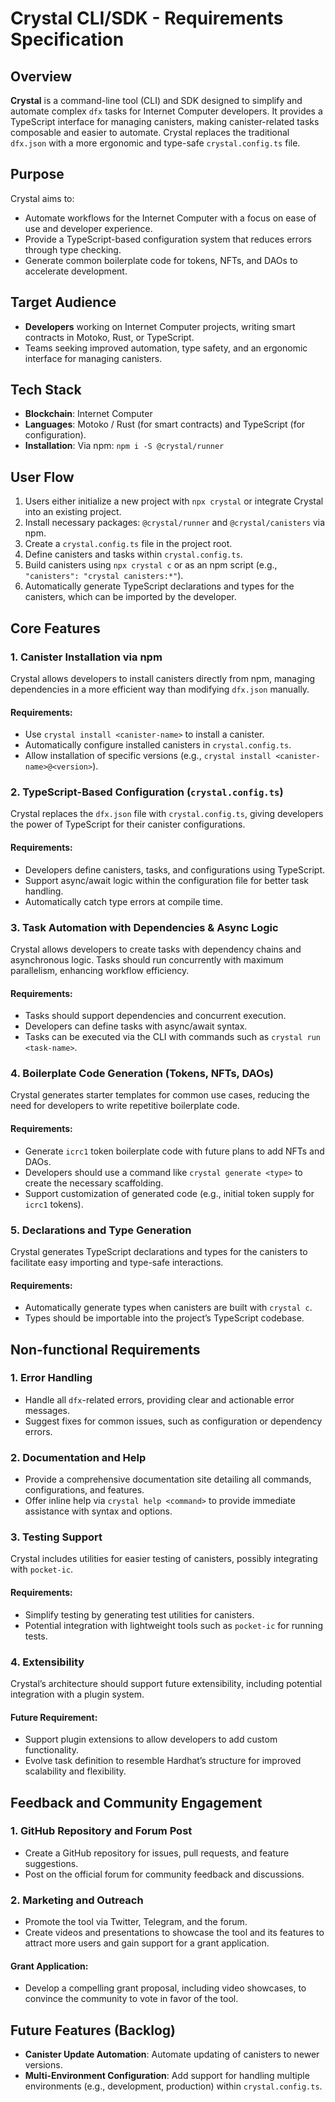 # Crystal CLI/SDK - Requirements Specification

## Overview
**Crystal** is a command-line tool (CLI) and SDK designed to simplify and automate complex `dfx` tasks for Internet Computer developers. It provides a TypeScript interface for managing canisters, making canister-related tasks composable and easier to automate. Crystal replaces the traditional `dfx.json` with a more ergonomic and type-safe `crystal.config.ts` file.

## Purpose
Crystal aims to:
- Automate workflows for the Internet Computer with a focus on ease of use and developer experience.
- Provide a TypeScript-based configuration system that reduces errors through type checking.
- Generate common boilerplate code for tokens, NFTs, and DAOs to accelerate development.

## Target Audience
- **Developers** working on Internet Computer projects, writing smart contracts in Motoko, Rust, or TypeScript.
- Teams seeking improved automation, type safety, and an ergonomic interface for managing canisters.

## Tech Stack
- **Blockchain**: Internet Computer
- **Languages**: Motoko / Rust (for smart contracts) and TypeScript (for configuration).
- **Installation**: Via npm: `npm i -S @crystal/runner`

## User Flow
1. Users either initialize a new project with `npx crystal` or integrate Crystal into an existing project.
2. Install necessary packages: `@crystal/runner` and `@crystal/canisters` via npm.
3. Create a `crystal.config.ts` file in the project root.
4. Define canisters and tasks within `crystal.config.ts`.
5. Build canisters using `npx crystal c` or as an npm script (e.g., `"canisters": "crystal canisters:*"`).
6. Automatically generate TypeScript declarations and types for the canisters, which can be imported by the developer.

## Core Features

### 1. Canister Installation via npm
Crystal allows developers to install canisters directly from npm, managing dependencies in a more efficient way than modifying `dfx.json` manually.

#### Requirements:
- Use `crystal install <canister-name>` to install a canister.
- Automatically configure installed canisters in `crystal.config.ts`.
- Allow installation of specific versions (e.g., `crystal install <canister-name>@<version>`).

### 2. TypeScript-Based Configuration (`crystal.config.ts`)
Crystal replaces the `dfx.json` file with `crystal.config.ts`, giving developers the power of TypeScript for their canister configurations.

#### Requirements:
- Developers define canisters, tasks, and configurations using TypeScript.
- Support async/await logic within the configuration file for better task handling.
- Automatically catch type errors at compile time.

### 3. Task Automation with Dependencies & Async Logic
Crystal allows developers to create tasks with dependency chains and asynchronous logic. Tasks should run concurrently with maximum parallelism, enhancing workflow efficiency.

#### Requirements:
- Tasks should support dependencies and concurrent execution.
- Developers can define tasks with async/await syntax.
- Tasks can be executed via the CLI with commands such as `crystal run <task-name>`.

### 4. Boilerplate Code Generation (Tokens, NFTs, DAOs)
Crystal generates starter templates for common use cases, reducing the need for developers to write repetitive boilerplate code.

#### Requirements:
- Generate `icrc1` token boilerplate code with future plans to add NFTs and DAOs.
- Developers should use a command like `crystal generate <type>` to create the necessary scaffolding.
- Support customization of generated code (e.g., initial token supply for `icrc1` tokens).

### 5. Declarations and Type Generation
Crystal generates TypeScript declarations and types for the canisters to facilitate easy importing and type-safe interactions.

#### Requirements:
- Automatically generate types when canisters are built with `crystal c`.
- Types should be importable into the project’s TypeScript codebase.

## Non-functional Requirements

### 1. Error Handling
- Handle all `dfx`-related errors, providing clear and actionable error messages.
- Suggest fixes for common issues, such as configuration or dependency errors.

### 2. Documentation and Help
- Provide a comprehensive documentation site detailing all commands, configurations, and features.
- Offer inline help via `crystal help <command>` to provide immediate assistance with syntax and options.

### 3. Testing Support
Crystal includes utilities for easier testing of canisters, possibly integrating with `pocket-ic`.

#### Requirements:
- Simplify testing by generating test utilities for canisters.
- Potential integration with lightweight tools such as `pocket-ic` for running tests.

### 4. Extensibility
Crystal’s architecture should support future extensibility, including potential integration with a plugin system.

#### Future Requirement:
- Support plugin extensions to allow developers to add custom functionality.
- Evolve task definition to resemble Hardhat’s structure for improved scalability and flexibility.

## Feedback and Community Engagement

### 1. GitHub Repository and Forum Post
- Create a GitHub repository for issues, pull requests, and feature suggestions.
- Post on the official forum for community feedback and discussions.

### 2. Marketing and Outreach
- Promote the tool via Twitter, Telegram, and the forum.
- Create videos and presentations to showcase the tool and its features to attract more users and gain support for a grant application.

#### Grant Application:
- Develop a compelling grant proposal, including video showcases, to convince the community to vote in favor of the tool.

## Future Features (Backlog)
- **Canister Update Automation**: Automate updating of canisters to newer versions.
- **Multi-Environment Configuration**: Add support for handling multiple environments (e.g., development, production) within `crystal.config.ts`.

